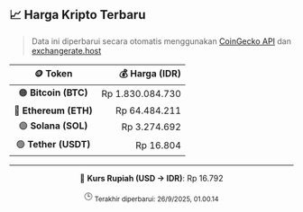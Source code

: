 

<!-- HARGA_KRIPTO -->
## 📈 Harga Kripto Terbaru

> Data ini diperbarui secara otomatis menggunakan [CoinGecko API](https://www.coingecko.com/) dan [exchangerate.host](https://exchangerate.host/)

<div align="center">

| 🪙 Token | 💰 Harga (IDR) |
|:------:|---------------:|
| 🟠 **Bitcoin (BTC)**   | Rp 1.830.084.730 |
| 🔵 **Ethereum (ETH)**  | Rp 64.484.211 |
| 🟣 **Solana (SOL)**    | Rp 3.274.692 |
| 🟢 **Tether (USDT)**   | Rp 16.804 |

---

💱 **Kurs Rupiah (USD → IDR)**: Rp 16.792

🕒 <sub>Terakhir diperbarui: 26/9/2025, 01.00.14</sub>

</div>
<!-- /HARGA_KRIPTO -->
